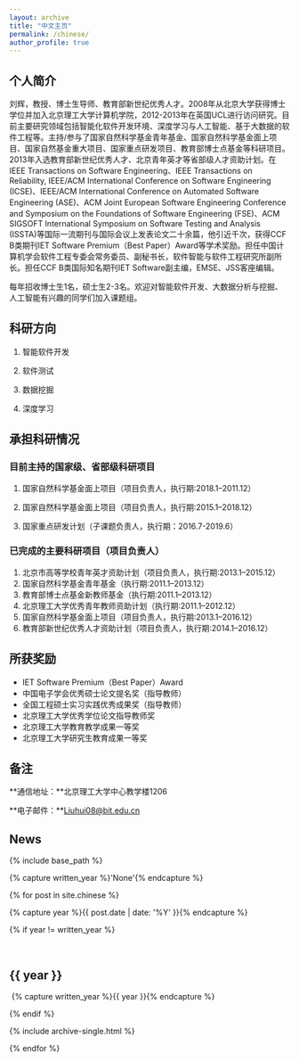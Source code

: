 ```yaml
---
layout: archive
title: "中文主页"
permalink: /chinese/
author_profile: true
---
```


## 个人简介

刘辉，教授、博士生导师、教育部新世纪优秀人才。2008年从北京大学获得博士学位并加入北京理工大学计算机学院，2012-2013年在英国UCL进行访问研究。目前主要研究领域包括智能化软件开发环境、深度学习与人工智能、基于大数据的软件工程等。主持/参与了国家自然科学基金青年基金、国家自然科学基金面上项目、国家自然基金重大项目、国家重点研发项目、教育部博士点基金等科研项目。2013年入选教育部新世纪优秀人才、北京青年英才等省部级人才资助计划。在IEEE Transactions on Software Engineering、IEEE Transactions on Reliability, IEEE/ACM International Conference on Software Engineering (ICSE)、IEEE/ACM International Conference on Automated Software Engineering (ASE)、ACM Joint European Software Engineering Conference and Symposium on the Foundations of Software Engineering (FSE)、ACM SIGSOFT International Symposium on Software Testing and Analysis (ISSTA)等国际一流期刊与国际会议上发表论文二十余篇，他引近千次，获得CCF B类期刊IET Software Premium（Best Paper）Award等学术奖励。担任中国计算机学会软件工程专委会常务委员、副秘书长，软件智能与软件工程研究所副所长。担任CCF B类国际知名期刊IET Software副主编，EMSE、JSS客座编辑。

每年招收博士生1名，硕士生2-3名。欢迎对智能软件开发、大数据分析与挖掘、人工智能有兴趣的同学们加入课题组。

## 科研方向

1. 智能软件开发

2. 软件测试
3. 数据挖掘

4. 深度学习



## 承担科研情况

### 目前主持的国家级、省部级科研项目

1. 国家自然科学基金面上项目（项目负责人，执行期:2018.1–2011.12）

2. 国家自然科学基金面上项目（项目负责人，执行期:2015.1–2018.12）

3. 国家重点研发计划（子课题负责人，执行期：2016.7-2019.6）

### 已完成的主要科研项目（项目负责人）

1. 北京市高等学校青年英才资助计划（项目负责人，执行期:2013.1–2015.12）
2. 国家自然科学基金青年基金（执行期:2011.1–2013.12）
3. 教育部博士点基金新教师基金（执行期:2011.1–2013.12）
4. 北京理工大学优秀青年教师资助计划（执行期:2011.1–2012.12）
5. 国家自然科学基金面上项目（项目负责人，执行期:2013.1–2016.12）
6. 教育部新世纪优秀人才资助计划（项目负责人，执行期:2014.1–2016.12）

## 所获奖励

* IET Software Premium（Best Paper）Award
* 中国电子学会优秀硕士论文提名奖（指导教师）
* 全国工程硕士实习实践优秀成果奖（指导教师）
* 北京理工大学优秀学位论文指导教师奖
* 北京理工大学教育教学成果一等奖
* 北京理工大学研究生教育成果一等奖

## 备注

**通信地址：**北京理工大学中心教学楼1206

**电子邮件：**Liuhui08@bit.edu.cn

## News

{% include base_path %}

{% capture written_year %}'None'{% endcapture %}

{% for post in site.chinese %}

  {% capture year %}{{ post.date | date: '%Y' }}{% endcapture %}

  {% if year != written_year %}

​    <h2 id="{{ year | slugify }}" class="archive__subtitle">{{ year }}</h2>

​    {% capture written_year %}{{ year }}{% endcapture %}

  {% endif %}

  {% include archive-single.html %}

{% endfor %}